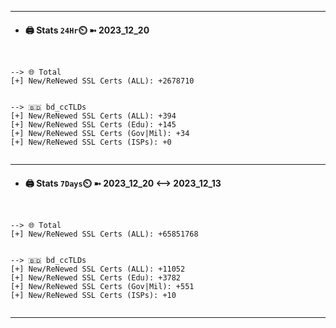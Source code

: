 

---
- #### 🖨️ **Stats** `24Hr`⏲️ ➼ 2023_12_20
```console


--> 🌐 Total
[+] New/ReNewed SSL Certs (ALL): +2678710


--> 🇧🇩 bd_ccTLDs
[+] New/ReNewed SSL Certs (ALL): +394
[+] New/ReNewed SSL Certs (Edu): +145
[+] New/ReNewed SSL Certs (Gov|Mil): +34
[+] New/ReNewed SSL Certs (ISPs): +0


```

---
- #### 🖨️ **Stats** `7Days`⏲️ ➼ 2023_12_20 <--> 2023_12_13
```console


--> 🌐 Total
[+] New/ReNewed SSL Certs (ALL): +65851768


--> 🇧🇩 bd_ccTLDs
[+] New/ReNewed SSL Certs (ALL): +11052
[+] New/ReNewed SSL Certs (Edu): +3782
[+] New/ReNewed SSL Certs (Gov|Mil): +551
[+] New/ReNewed SSL Certs (ISPs): +10


```

---

